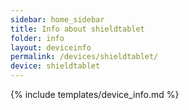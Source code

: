 ```yaml
---
sidebar: home_sidebar
title: Info about shieldtablet
folder: info
layout: deviceinfo
permalink: /devices/shieldtablet/
device: shieldtablet
---
```

{% include templates/device_info.md %}

